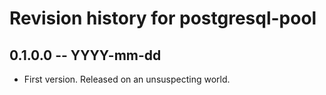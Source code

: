 # Revision history for postgresql-pool

## 0.1.0.0 -- YYYY-mm-dd

* First version. Released on an unsuspecting world.
